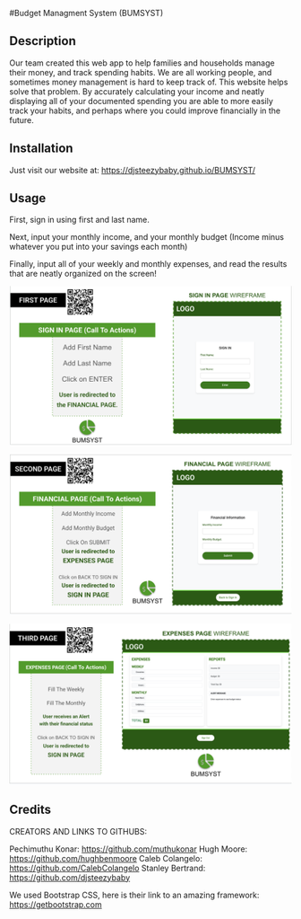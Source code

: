 #Budget Managment System (BUMSYST)

## Description


Our team created this web app to help families and households manage their money, and track spending habits. We are all working people, and sometimes money management is hard to keep track of. This website helps solve that problem. By accurately calculating your income and neatly displaying all of your documented spending you are able to more easily track your habits, and perhaps where you could improve financially in the future. 



## Installation

Just visit our website at: https://djsteezybaby.github.io/BUMSYST/
## Usage

First, sign in using first and last name. 

Next, input your monthly income, and your monthly budget (Income minus whatever you put into your savings each month)

Finally, input all of your weekly and monthly expenses, and read the results that are neatly organized on the screen!

   
![Step one](./assets/images/SIGN-IN-PAGE.png)
   
![Step two](./assets/images/FINANCIAL-PAGE.png)

![Step three](./assets/images/EXPENSES-PAGE.png)
   

## Credits

CREATORS AND LINKS TO GITHUBS:

Pechimuthu Konar: https://github.com/muthukonar
Hugh Moore: https://github.com/hughbenmoore
Caleb Colangelo: https://github.com/CalebColangelo
Stanley Bertrand: https://github.com/djsteezybaby

We used Bootstrap CSS, here is their link to an amazing framework: https://getbootstrap.com

